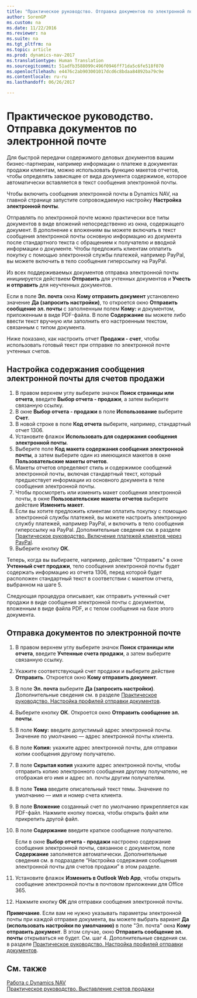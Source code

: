 ```yaml
---
title: "Практическое руководство. Отправка документов по электронной почте"
author: SorenGP
ms.custom: na
ms.date: 11/22/2016
ms.reviewer: na
ms.suite: na
ms.tgt_pltfrm: na
ms.topic: article
ms.prod: dynamics-nav-2017
ms.translationtype: Human Translation
ms.sourcegitcommit: 51adfb3588099c496f0946ff71da5c6fe518f070
ms.openlocfilehash: e4476c2ab903001017dcd6c8bdaa84892ba79c9e
ms.contentlocale: ru-ru
ms.lasthandoff: 06/26/2017

---
```


# <a name="how-to-send-documents-by-email"></a>Практическое руководство. Отправка документов по электронной почте
Для быстрой передачи содержимого деловых документов вашим бизнес-партнерам, например информации о платеже в документах продажи клиентам, можно использовать функцию макетов отчетов, чтобы определять зависящее от вида документа содержимое, которое автоматически вставляется в текст сообщения электронной почты.

Чтобы включить сообщения электронной почты в Dynamics NAV, на главной странице запустите сопровождаемую настройку **Настройка электронной почты**.

Отправлять по электронной почте можно практически все типы документов в виде вложений непосредственно из окна, содержащего документ. В дополнение к вложениям вы можете включать в текст сообщения электронной почты основную информацию из документа после стандартного текста с обращением к получателю и вводной информации о документе. Чтобы предложить клиентам оплатить покупку с помощью электронной службы платежей, например PayPal, вы можете включить в тело сообщения гиперссылку на PayPal.

Из всех поддерживаемых документов отправка электронной почты инициируется действием **Отправить** для учтенных документов и **Учесть и отправить** для неучтенных документов.

Если в поле **Эл. почта** окна **Кому отправить документ** установлено значение **Да (запросить настройки)**, то откроется окно **Отправить сообщение эл. почты** с заполненным полем **Кому:** и документом, приложенным в виде PDF-файла. В поле **Содержание** вы можете либо ввести текст вручную или заполнить его настроенным текстом, связанным с типом документа.

Ниже показано, как настроить отчет **Продажи - счет**, чтобы использовать готовый текст при отправке по электронной почте учтенных счетов.

## <a name="to-set-up-a-document-specific-email-body-for-sales-invoices"></a>Настройка содержания сообщения электронной почты для счетов продажи
1. В правом верхнем углу выберите значок **Поиск страницы или отчета**, введите **Выбор отчета - продажи**, а затем выберите связанную ссылку.
2. В окне **Выбор отчета - продажи** в поле **Использование** выберите **Счет**.
3. В новой строке в поле **Код отчета** выберите, например, стандартный отчет 1306.
4. Установите флажок **Использовать для содержания сообщения электронной почты**.
5. Выберите поле **Код макета содержания сообщения электронной почты**, а затем выберите один из имеющихся макетов в окне **Пользовательские макеты отчетов**.
6. Макеты отчетов определяют стиль и содержимое сообщений электронной почты, включая стандартный текст, который предшествует информации из основного документа в теле сообщения электронной почты.
7. Чтобы просмотреть или изменить макет сообщения электронной почты, в окне **Пользовательские макеты отчетов** выберите действие **Изменить макет**.
8. Если вы хотите предложить клиентам оплатить покупку с помощью электронной службы платежей, вы можете настроить электронную службу платежей, например PayPal, и включить в тело сообщения гиперссылку на PayPal. Дополнительные сведения см. в разделе [Практическое руководство. Включение платежей клиентов через PayPal](sales-how-enable-customer-payments-paypal.md).
9. Выберите кнопку **ОК**.

Теперь, когда вы выбираете, например, действие "Отправить" в окне **Учтенный счет продажи**, тело сообщения электронной почты будет содержать информацию из отчета 1306, перед которой будет расположен стандартный текст в соответствии с макетом отчета, выбранном на шаге 5.

Следующая процедура описывает, как отправить учтенный счет продажи в виде сообщения электронной почты с документом, вложенным в виде файла PDF, и с телом сообщения на базе этого документа.
## <a name="to-send-documents-by-email"></a>Отправка документов по электронной почте
1. В правом верхнем углу выберите значок **Поиск страницы или отчета**, введите **Учтенные счета продажи**, а затем выберите связанную ссылку.
2. Укажите соответствующий счет продажи и выберите действие **Отправить**. Откроется окно **Кому отправить документ**.
3. В поле **Эл. почта** выберите **Да (запросить настройки)**. Дополнительные сведения см. в разделе [Практическое руководство. Настройка профилей отправки документов](sales-how-setup-document-send-profiles.md).
4. Выберите кнопку **ОК**. Откроется окно **Отправить сообщение эл. почты**.
5. В поле **Кому:** введите допустимый адрес электронной почты. Значение по умолчанию — адрес электронной почты клиента.
6. В поле **Копия:** укажите адрес электронной почты, для отправки копии сообщения другому получателю.
7. В поле **Скрытая копия** укажите адрес электронной почты, чтобы отправить копию электронного сообщения другому получателю, не отображая его имя и адрес эл. почты другим получателям.
8. В поле **Тема** введите описательный текст темы. Значение по умолчанию — имя и номер счета клиента.
9. В поле **Вложение** созданный счет по умолчанию прикрепляется как PDF-файл. Нажмите кнопку поиска, чтобы открыть файл или прикрепить другой файл.
10. В поле **Содержание** введите краткое сообщение получателю.

    Если в окне **Выбор отчета - продажи** настроено содержание сообщения электронной почты, связанное с документом, поле **Содержание** заполняется автоматически. Дополнительные сведения см. в подразделе “Настройка содержания сообщения электронной почты для счетов продажи” в этом разделе.
11. Установите флажок **Изменить в Outlook Web App**, чтобы открыть сообщение электронной почты в почтовом приложении для Office 365.
12. Нажмите кнопку **ОК** для отправки сообщения электронной почты.

**Примечание**. Если вам не нужно указывать параметры электронной почты при каждой отправке документа, вы можете выбрать вариант **Да (использовать настройки по умолчанию)** в поле "Эл. почта" окна **Кому отправить документ**. В этом случае, окно **Отправить сообщение эл. почты** открываться не будет. См. шаг 4. Дополнительные сведения см. в разделе [Практическое руководство. Настройка профилей отправки документов](sales-how-setup-document-send-profiles.md).

## <a name="see-also"></a>См. также  
[Работа с Dynamics NAV](ui-work-product.md)  
[Практическое руководство. Выставление счетов продажи](sales-how-invoice-sales.md)

